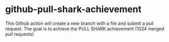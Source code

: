 # github-pull-shark-achievement
This Github action will create a new branch with a file and submit a pull request. The goal is to achieve the PULL SHARK achievement (1024 merged pull requests)
